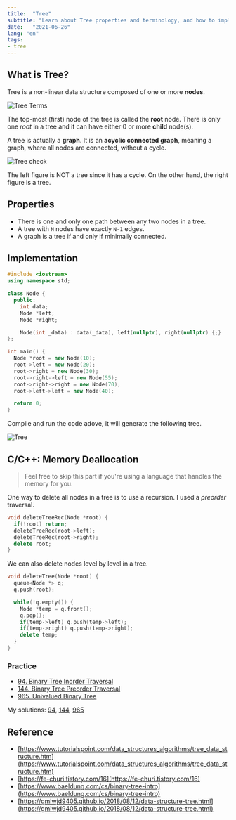 ```yaml
---
title:  "Tree"
subtitle: "Learn about Tree properties and terminology, and how to implement one."
date:   "2021-06-26"
lang: "en"
tags:
- tree
---
```


## What is Tree?

Tree is a non-linear data structure composed of one or more **nodes**.

![Tree Terms](/images/in-post/dsa/tree/tree-terms.jpg)

The top-most (first) node of the tree is called the **root** node. There is only one *root* in a tree and it can have either 
 0 or more **child** node(s).



A tree is actually a **graph**. It is an **acyclic connected graph**, meaning a graph, where all nodes are connected, without a cycle.



![Tree check](/images/in-post/dsa/tree/tree-cycle.jpg)

The left figure is NOT a tree since it has a cycle. On the other hand, the right figure is a tree.
<!-- 
## Tree terminology

| Terms  | Description  |
|:-----|:-----|
| degree (node) | The total number of children of that node. |
| degree (tree) | The highest degree of a node in the tree. |
| root | The entry point or the first node of a tree.|
| parent | The node which has one or more children. |
| child | The node which is a descendant of some node. |
| siblings | Nodes which belong to the same parent. |
| Leaf node | The node which does not have any child.|
| edge | The connecting link between any two nodes. |
| levels | Each step from top to bottom is called as level of a tree. The level count starts with 0 and increments by 1 at each level. |
| depth (node)| Total number of edges from root node to a particular node. |
| depth (tree) | Total number of edges from root node to a leaf node in the longest path. |
| height (node) | Total number of edges that lies on the longest path from any leaf node to a particular node. |
| height (tree)| The height of root node.|  

Examples can be found at [here](https://www.gatevidyalay.com/tree-data-structure-tree-terminology/). -->

## Properties
- There is one and only one path between any two nodes in a tree.
- A tree with `N` nodes have exactly `N-1` edges.
- A graph is a tree if and only if minimally connected.

## Implementation

```cpp
#include <iostream>
using namespace std;

class Node {
  public:
    int data;
    Node *left;
    Node *right;

    Node(int _data) : data(_data), left(nullptr), right(nullptr) {;} 
};

int main() {
  Node *root = new Node(10);
  root->left = new Node(20);
  root->right = new Node(30);
  root->right->left = new Node(55);
  root->right->right = new Node(70);
  root->left->left = new Node(40);

  return 0;
}
```

Compile and run the code adove, it will generate the following tree.

![Tree](/images/in-post/dsa/tree/tree-output.jpg)

## C/C++: Memory Deallocation

> Feel free to skip this part if you're using a language that handles the memory for you.


One way to delete all nodes in a tree is to use a recursion. I used a *preorder* traversal.
```cpp
void deleteTreeRec(Node *root) {
  if(!root) return;
  deleteTreeRec(root->left);
  deleteTreeRec(root->right);
  delete root;
}
```



We can also delete nodes level by level in a tree.

```cpp
void deleteTree(Node *root) {
  queue<Node *> q;
  q.push(root);

  while(!q.empty()) {
    Node *temp = q.front();
    q.pop();
    if(temp->left) q.push(temp->left);
    if(temp->right) q.push(temp->right);
    delete temp;
  }
}
```

### Practice
- [94. Binary Tree Inorder Traversal](https://leetcode.com/problems/binary-tree-inorder-traversal/)
- [144. Binary Tree Preorder Traversal](https://leetcode.com/problems/binary-tree-preorder-traversal/)
- [965. Univalued Binary Tree](https://leetcode.com/problems/univalued-binary-tree/)

My solutions: [94](https://github.com/yuueu/cp/tree/leetcode/easy/94), [144](https://github.com/yuueu/cp/tree/leetcode/easy/144), [965](https://github.com/yuueu/cp/tree/leetcode/easy/965/965.cpp)

## Reference
- [https://www.tutorialspoint.com/data_structures_algorithms/tree_data_structure.htm](https://www.tutorialspoint.com/data_structures_algorithms/tree_data_structure.htm)
- [https://fe-churi.tistory.com/16](https://fe-churi.tistory.com/16)
- [https://www.baeldung.com/cs/binary-tree-intro](https://www.baeldung.com/cs/binary-tree-intro)
- [https://gmlwjd9405.github.io/2018/08/12/data-structure-tree.html](https://gmlwjd9405.github.io/2018/08/12/data-structure-tree.html)
